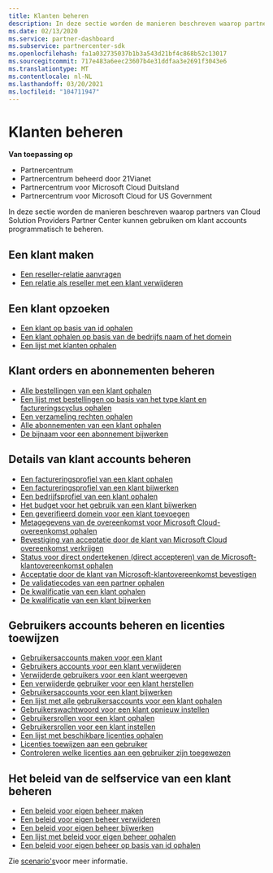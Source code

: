 ```yaml
---
title: Klanten beheren
description: In deze sectie worden de manieren beschreven waarop partners van Cloud solution providers het partner centrum kunnen gebruiken om klant accounts programmatisch te beheren.
ms.date: 02/13/2020
ms.service: partner-dashboard
ms.subservice: partnercenter-sdk
ms.openlocfilehash: fa1a032735037b1b3a543d21bf4c868b52c13017
ms.sourcegitcommit: 717e483a6eec23607b4e31ddfaa3e2691f3043e6
ms.translationtype: MT
ms.contentlocale: nl-NL
ms.lasthandoff: 03/20/2021
ms.locfileid: "104711947"
---
```

# <a name="manage-customers"></a>Klanten beheren

**Van toepassing op**

- Partnercentrum
- Partnercentrum beheerd door 21Vianet
- Partnercentrum voor Microsoft Cloud Duitsland
- Partnercentrum voor Microsoft Cloud for US Government

In deze sectie worden de manieren beschreven waarop partners van Cloud Solution Providers Partner Center kunnen gebruiken om klant accounts programmatisch te beheren.

## <a name="create-a-customer"></a>Een klant maken

- [Een reseller-relatie aanvragen](request-reseller-relationship.md)
- [Een relatie als reseller met een klant verwijderen](remove-a-reseller-relationship-with-a-customer.md)

## <a name="look-up-a-customer"></a>Een klant opzoeken

- [Een klant op basis van id ophalen](get-a-customer-by-id.md)
- [Een klant ophalen op basis van de bedrijfs naam of het domein](get-a-customer-by-name.md)
- [Een lijst met klanten ophalen](get-a-list-of-customers.md)

## <a name="manage-customer-orders-and-subscriptions"></a>Klant orders en abonnementen beheren

- [Alle bestellingen van een klant ophalen](get-all-of-a-customer-s-orders.md)
- [Een lijst met bestellingen op basis van het type klant en factureringscyclus ophalen](get-a-list-of-orders-by-customer-and-billing-cycle-type.md)
- [Een verzameling rechten ophalen](get-a-collection-of-entitlements.md)
- [Alle abonnementen van een klant ophalen](get-all-of-a-customer-s-subscriptions.md)
- [De bijnaam voor een abonnement bijwerken](update-the-nickname-for-a-subscription.md)

## <a name="manage-customer-account-details"></a>Details van klant accounts beheren

- [Een factureringsprofiel van een klant ophalen](get-all-of-a-customer-s-billing-profiles.md)
- [Een factureringsprofiel van een klant bijwerken](update-a-customer-s-billing-profile.md)
- [Een bedrijfsprofiel van een klant ophalen](get-a-customer-s-company-profile.md)
- [Het budget voor het gebruik van een klant bijwerken](update-a-customer-s-usage-spending-budget.md)
- [Een geverifieerd domein voor een klant toevoegen](add-a-verified-domain-for-a-customer.md)
- [Metagegevens van de overeenkomst voor Microsoft Cloud-overeenkomst ophalen](get-agreement-metadata.md)
- [Bevestiging van acceptatie door de klant van Microsoft Cloud overeenkomst verkrijgen](get-confirmation-of-customer-consent.md)
- [Status voor direct ondertekenen (direct accepteren) van de Microsoft-klantovereenkomst ophalen](get-direct-sign-status-of-customer-agreement.md)
- [Acceptatie door de klant van Microsoft-klantovereenkomst bevestigen](confirm-customer-consent-customer-agreement.md)
- [De validatiecodes van een partner ophalen](get-a-partner-s-validation-codes.md)
- [De kwalificatie van een klant ophalen](./get-customer-qualification-synchronous.md)
- [De kwalificatie van een klant bijwerken](./update-customer-qualification-synchronous.md)

## <a name="manage-user-accounts-and-assign-licenses"></a>Gebruikers accounts beheren en licenties toewijzen

- [Gebruikersaccounts maken voor een klant](create-user-accounts-for-a-customer.md)
- [Gebruikers accounts voor een klant verwijderen](delete-user-accounts-for-a-customer.md)
- [Verwijderde gebruikers voor een klant weergeven](view-a-deleted-user.md)
- [Een verwijderde gebruiker voor een klant herstellen](restore-a-user-for-a-customer.md)
- [Gebruikersaccounts voor een klant bijwerken](update-user-accounts-for-a-customer.md)
- [Een lijst met alle gebruikersaccounts voor een klant ophalen](get-a-list-of-all-user-accounts-for-a-customer.md)
- [Gebruikerswachtwoord voor een klant opnieuw instellen](reset-user-password-for-a-customer.md)
- [Gebruikersrollen voor een klant ophalen](get-user-roles-for-a-customer.md)
- [Gebruikersrollen voor een klant instellen](set-user-roles-for-a-customer.md)
- [Een lijst met beschikbare licenties ophalen](get-a-list-of-available-licenses.md)
- [Licenties toewijzen aan een gebruiker](assign-licenses-to-a-user.md)
- [Controleren welke licenties aan een gebruiker zijn toegewezen](check-which-licenses-are-assigned-to-a-user.md)

## <a name="manage-a-customers-self-serve-policies"></a>Het beleid van de selfservice van een klant beheren

- [Een beleid voor eigen beheer maken](create-a-self-serve-policy.md)
- [Een beleid voor eigen beheer verwijderen](delete-a-self-serve-policy.md)
- [Een beleid voor eigen beheer bijwerken](update-a-self-serve-policy.md)
- [Een lijst met beleid voor eigen beheer ophalen](get-a-list-of-self-serve-policies.md)
- [Een beleid voor eigen beheer op basis van id ophalen](get-a-self-serve-policy-by-id.md)

Zie [scenario's](scenarios.md)voor meer informatie.